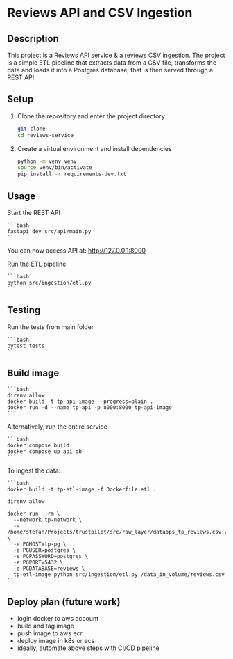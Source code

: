 # Reviews API and CSV Ingestion

## Description

This project is a Reviews API service & a reviews CSV ingestion. The project is a simple ETL pipeline that extracts 
data from a CSV file, transforms the data and loads it into a Postgres database, that is then served through a REST API.

## Setup

1. Clone the repository and enter the project directory
    ```bash
    git clone
    cd reviews-service
    ```

2. Create a virtual environment and install dependencies
    ```bash
    python -m venv venv
    source venv/bin/activate
    pip install -r requirements-dev.txt
    ```

## Usage

Start the REST API

    ```bash
    fastapi dev src/api/main.py
    ```

You can now access API at: http://127.0.0.1:8000

Run the ETL pipeline

    ```bash
    python src/ingestion/etl.py
    ```


## Testing

Run the tests from main folder

    ```bash
    pytest tests
    ```

## Build image

    ```bash
    direnv allow
    docker build -t tp-api-image --progress=plain .
    docker run -d --name tp-api -p 8000:8000 tp-api-image
    ```

Alternatively, run the entire service

    ```bash
    docker compose build
    docker compose up api db
    ```
   
To ingest the data:

    ```bash
    docker build -t tp-etl-image -f Dockerfile.etl .
    
    direnv allow

    docker run --rm \
      --network tp-network \
      -v /home/stefan/Projects/trustpilot/src/raw_layer/dataops_tp_reviews.csv:/data_in_volume/reviews.csv \
      -e PGHOST=tp-pg \
      -e PGUSER=postgres \
      -e PGPASSWORD=postgres \
      -e PGPORT=5432 \
      -e PGDATABASE=reviews \
      tp-etl-image python src/ingestion/etl.py /data_in_volume/reviews.csv
    ```

## Deploy plan (future work)

- login docker to aws account
- build and tag image
- push image to aws ecr
- deploy image in k8s or ecs
- ideally, automate above steps with CI/CD pipeline
